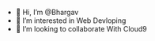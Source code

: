 - 👋 Hi, I’m @Bhargav
- 👀 I’m interested in Web Devloping
- 💞️ I’m looking to collaborate With Cloud9

<!---
Bhargav007SGL/Bhargav007SGL is a ✨ special ✨ repository because its `README.md` (this file) appears on your GitHub profile.
You can click the Preview link to take a look at your changes.
--->

